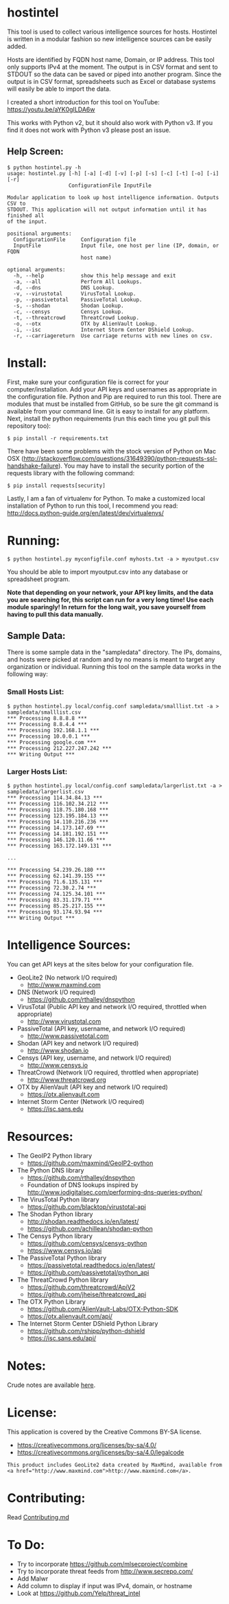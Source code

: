 # hostintel

This tool is used to collect various intelligence sources for hosts.
Hostintel is written in a modular fashion so new intelligence sources can be
easily added.

Hosts are identified by FQDN host name, Domain, or IP address.  This
tool only supports IPv4 at the moment.  The output is in CSV format
and sent to STDOUT so the data can be saved or piped into another
program.  Since the output is in CSV format, spreadsheets such as
Excel or database systems will easily be able to import the data.

I created a short introduction for this tool on YouTube: https://youtu.be/aYK0gILDA6w

This works with Python v2, but it should also work with Python v3.  If you find it does not work
with Python v3 please post an issue.

## Help Screen:

```
$ python hostintel.py -h
usage: hostintel.py [-h] [-a] [-d] [-v] [-p] [-s] [-c] [-t] [-o] [-i] [-r]
                    ConfigurationFile InputFile

Modular application to look up host intelligence information. Outputs CSV to
STDOUT. This application will not output information until it has finished all
of the input.

positional arguments:
  ConfigurationFile     Configuration file
  InputFile             Input file, one host per line (IP, domain, or FQDN
                        host name)

optional arguments:
  -h, --help            show this help message and exit
  -a, --all             Perform All Lookups.
  -d, --dns             DNS Lookup.
  -v, --virustotal      VirusTotal Lookup.
  -p, --passivetotal    PassiveTotal Lookup.
  -s, --shodan          Shodan Lookup.
  -c, --censys          Censys Lookup.
  -t, --threatcrowd     ThreatCrowd Lookup.
  -o, --otx             OTX by AlienVault Lookup.
  -i, --isc             Internet Storm Center DShield Lookup.
  -r, --carriagereturn  Use carriage returns with new lines on csv.
```

# Install:

First, make sure your configuration file is correct for your
computer/installation.  Add your API keys and usernames as appropriate
in the configuration file.  Python and Pip are required to run this
tool.  There are modules that must be installed from GitHub, so be
sure the git command is available from your command line.  Git is easy
to install for any platform.  Next, install the python requirements
(run this each time you git pull this repository too):

```
$ pip install -r requirements.txt
```

There have been some problems with the stock version of Python on Mac
OSX
(http://stackoverflow.com/questions/31649390/python-requests-ssl-handshake-failure).
You may have to install the security portion of the requests library
with the following command:

```
$ pip install requests[security]
```

Lastly, I am a fan of virtualenv for Python.  To make a customized local installation of
Python to run this tool, I recommend you read:  http://docs.python-guide.org/en/latest/dev/virtualenvs/

# Running:

```
$ python hostintel.py myconfigfile.conf myhosts.txt -a > myoutput.csv
```
You should be able to import myoutput.csv into any database or spreadsheet program.

**Note that depending on your network, your API key limits, and the data you are searching for,
this script can run for a very long time!  Use each module sparingly!  In return for the long
wait, you save yourself from having to pull this data manually.**

## Sample Data:

There is some sample data in the "sampledata" directory.  The IPs, domains, and hosts
were picked at random and by no means is meant to target any organization or individual.
Running this tool on the sample data works in the following way:

### Small Hosts List:
```
$ python hostintel.py local/config.conf sampledata/smalllist.txt -a > sampledata/smalllist.csv
*** Processing 8.8.8.8 ***
*** Processing 8.8.4.4 ***
*** Processing 192.168.1.1 ***
*** Processing 10.0.0.1 ***
*** Processing google.com ***
*** Processing 212.227.247.242 ***
*** Writing Output ***
```

### Larger Hosts List:
```
$ python hostintel.py local/config.conf sampledata/largerlist.txt -a > sampledata/largerlist.csv
*** Processing 114.34.84.13 ***
*** Processing 116.102.34.212 ***
*** Processing 118.75.180.168 ***
*** Processing 123.195.184.13 ***
*** Processing 14.110.216.236 ***
*** Processing 14.173.147.69 ***
*** Processing 14.181.192.151 ***
*** Processing 146.120.11.66 ***
*** Processing 163.172.149.131 ***

...

*** Processing 54.239.26.180 ***
*** Processing 62.141.39.155 ***
*** Processing 71.6.135.131 ***
*** Processing 72.30.2.74 ***
*** Processing 74.125.34.101 ***
*** Processing 83.31.179.71 ***
*** Processing 85.25.217.155 ***
*** Processing 93.174.93.94 ***
*** Writing Output ***
```

# Intelligence Sources:

You can get API keys at the sites below for your configuration file.

  - GeoLite2 (No network I/O required)
    - http://www.maxmind.com
  - DNS (Network I/O required)
    - https://github.com/rthalley/dnspython
  - VirusTotal (Public API key and network I/O required, throttled when appropriate)
    - http://www.virustotal.com
  - PassiveTotal (API key, username, and network I/O required)
    - http://www.passivetotal.com
  - Shodan (API key and network I/O required)
    - http://www.shodan.io
  - Censys (API key, username, and network I/O required)
    - http://www.censys.io
  - ThreatCrowd (Network I/O required, throttled when appropriate)
    - http://www.threatcrowd.org
  - OTX by AlienVault (API key and network I/O required)
    - https://otx.alienvault.com
  - Internet Storm Center (Network I/O required)
    - https://isc.sans.edu

# Resources:

   - The GeoIP2 Python library
     - https://github.com/maxmind/GeoIP2-python
   - The Python DNS library
     - https://github.com/rthalley/dnspython
     - Foundation of DNS lookups inspired by http://www.iodigitalsec.com/performing-dns-queries-python/
   - The VirusTotal Python library
     - https://github.com/blacktop/virustotal-api
   - The Shodan Python library
     - http://shodan.readthedocs.io/en/latest/
     - https://github.com/achillean/shodan-python
   - The Censys Python library
     - https://github.com/censys/censys-python
     - https://www.censys.io/api
   - The PassiveTotal Python library
     - https://passivetotal.readthedocs.io/en/latest/
     - https://github.com/passivetotal/python_api
   - The ThreatCrowd Python library
     - https://github.com/threatcrowd/ApiV2
     - https://github.com/jheise/threatcrowd_api
   - The OTX Python Library
     - https://github.com/AlienVault-Labs/OTX-Python-SDK
     - https://otx.alienvault.com/api/
   - The Internet Storm Center DShield Python Library
     - https://github.com/rshipp/python-dshield
     - https://isc.sans.edu/api/

# Notes:

Crude notes are available [here](notes/Notes.png).

# License:

This application is covered by the Creative Commons BY-SA license.

- https://creativecommons.org/licenses/by-sa/4.0/
- https://creativecommons.org/licenses/by-sa/4.0/legalcode

```
This product includes GeoLite2 data created by MaxMind, available from
<a href="http://www.maxmind.com">http://www.maxmind.com</a>.
```

# Contributing:

Read [Contributing.md](Contributing.md)

# To Do:

 - Try to incorporate https://github.com/mlsecproject/combine
 - Try to incorporate threat feeds from http://www.secrepo.com/
 - Add Malwr
 - Add column to display if input was IPv4, domain, or hostname
 - Look at https://github.com/Yelp/threat_intel
